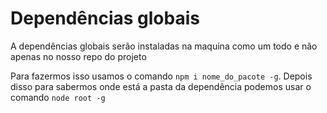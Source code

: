 # Dependências globais

A dependências globais serão instaladas na maquina como um todo e não apenas no nosso repo do projeto

Para fazermos isso usamos o comando `npm i nome_do_pacote -g`. Depois disso para sabermos onde está a pasta da dependência podemos usar o comando `node root -g`